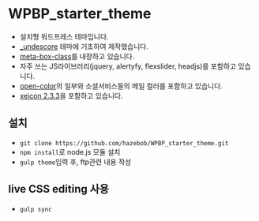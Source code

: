 # WPBP_starter_theme

- 설치형 워드프레스 테마입니다.
- [_undescore](https://github.com/automattic/_s) 테마에 기초하여 제작했습니다.
- [meta-box-class](https://github.com/bainternet/My-Meta-Box)를 내장하고 있습니다.
- 자주 쓰는 JS라이브러리(jquery, alertyfy, flexslider, headjs)를 포함하고 있습니다.
- [open-color](https://yeun.github.io/open-color/)의 일부와 소셜서비스들의 메일 컬러를 포함하고 있습니다.
- [xeicon 2.3.3](http://xpressengine.github.io/XEIcon/started.html)을 포함하고 있습니다.

## 설치

- `git clone https://github.com/hazebob/WPBP_starter_theme.git`
- `npm install`로 node.js 모듈 설치
- `gulp theme`입력 후, ftp관련 내용 작성

## live CSS editing 사용

- `gulp sync`
